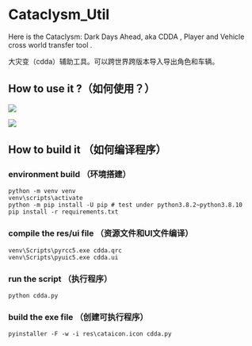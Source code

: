 # Cataclysm_Util
Here is the Cataclysm: Dark Days Ahead, aka CDDA , Player and Vehicle cross world transfer tool . 

大灾变（cdda）辅助工具。可以跨世界跨版本导入导出角色和车辆。

## How to use it ?（如何使用？）

![](https://9527-1259377398.cos.ap-beijing.myqcloud.com/typora_picgo_images/image-20220407131902543.png)

![](https://9527-1259377398.cos.ap-beijing.myqcloud.com/typora_picgo_images/image-20220407132534220.png)

## How to build it （如何编译程序）

### environment build （环境搭建）

```
python -m venv venv
venv\scripts\activate
python -m pip install -U pip # test under python3.8.2~python3.8.10
pip install -r requirements.txt
```

### compile the res/ui file （资源文件和UI文件编译）

```
venv\Scripts\pyrcc5.exe cdda.qrc
venv\Scripts\pyuic5.exe cdda.ui
```

### run the script （执行程序）

```
python cdda.py
```

### build the exe file （创建可执行程序）

```
pyinstaller -F -w -i res\cataicon.icon cdda.py
```

 

